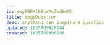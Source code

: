```yaml
---
id: ecyPERv10BcaVcZxdGeNb
title: begsQuestion
desc: anything can inspire a question
updated: 1635705928244
created: 1635705906939
---
```




